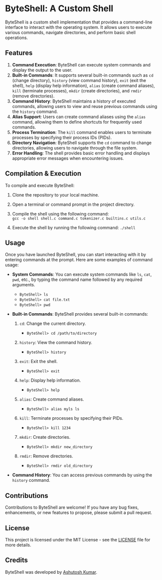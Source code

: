 # ByteShell: A Custom Shell

ByteShell is a custom shell implementation that provides a command-line interface to interact with the operating system. It allows users to execute various commands, navigate directories, and perform basic shell operations.

## Features

1. **Command Execution**: ByteShell can execute system commands and display the output to the user.
2. **Built-in Commands**: It supports several built-in commands such as `cd` (change directory), `history` (view command history), `exit` (exit the shell), `help` (display help information), `alias` (create command aliases), `kill` (terminate processes), `mkdir` (create directories), and `rmdir` (remove directories).
3. **Command History**: ByteShell maintains a history of executed commands, allowing users to view and reuse previous commands using the `history` command.
4. **Alias Support**: Users can create command aliases using the `alias` command, allowing them to define shortcuts for frequently used commands.
5. **Process Termination**: The `kill` command enables users to terminate processes by specifying their process IDs (PIDs).
6. **Directory Navigation**: ByteShell supports the `cd` command to change directories, allowing users to navigate through the file system.
7. **Error Handling**: The shell provides basic error handling and displays appropriate error messages when encountering issues.

## Compilation & Execution

To compile and execute ByteShell:

1. Clone the repository to your local machine.
2. Open a terminal or command prompt in the project directory.
3. Compile the shell using the following command:   
    `gcc -o shell shell.c command.c tokenizer.c builtins.c utils.c`

4. Execute the shell by running the following command: `./shell`


## Usage

Once you have launched ByteShell, you can start interacting with it by entering commands at the prompt. Here are some examples of command usage:

- **System Commands**: You can execute system commands like `ls`, `cat`, `pwd`, etc., by typing the command name followed by any required arguments.   
    * `ByteShell> ls`
    * `ByteShell> cat file.txt`   
    * `ByteShell> pwd`



- **Built-in Commands**: ByteShell provides several built-in commands:
    1. `cd`: Change the current directory.
        * `ByteShell> cd /path/to/directory`

    2. `history`: View the command history.
        * `ByteShell> history`


    3. `exit`: Exit the shell.
        * `ByteShell> exit`


    4. `help`: Display help information.
        * `ByteShell> help`


    5.  `alias`: Create command aliases.
        * `ByteShell> alias myls ls`


    6. `kill`: Terminate processes by specifying their PIDs.
        * `ByteShell> kill 1234`

    
    7. `mkdir`: Create directories.
        * `ByteShell> mkdir new_directory`

    
    8. `rmdir`: Remove directories.
        * `ByteShell> rmdir old_directory`


- **Command History**: You can access previous commands by using the `history` command.

## Contributions

Contributions to ByteShell are welcome! If you have any bug fixes, enhancements, or new features to propose, please submit a pull request.

## License

This project is licensed under the MIT License - see the [LICENSE](LICENSE) file for more details.

## Credits
ByteShell was developed by [Ashutosh Kumar](https://github.com/ashutoshkr129).


